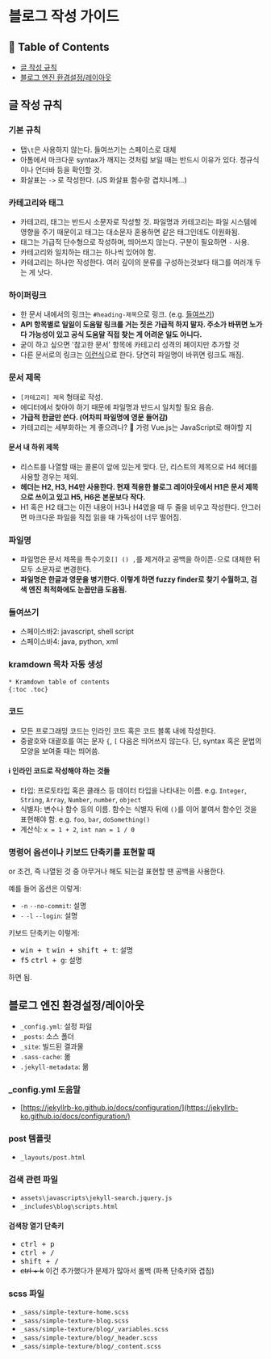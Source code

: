 # 블로그 작성 가이드


## 📌 Table of Contents

- [글 작성 규칙](#글-작성-규칙)
- [블로그 엔진 환경설정/레이아웃](#블로그-엔진-환경설정레이아웃)


## 글 작성 규칙

### 기본 규칙

- 탭`\t`은 사용하지 않는다. 들여쓰기는 스페이스로 대체
- 아톰에서 마크다운 syntax가 깨지는 것처럼 보일 때는 반드시 이유가 있다. 정규식이나 언더바 등을 확인할 것.
- 화살표는 `->` 로 작성한다. (JS 화살표 함수랑 겹치니께...)

### 카테고리와 태그

- 카테고리, 태그는 반드시 소문자로 작성할 것. 파일명과 카테고리는 파일 시스템에 영향을 주기 때문이고 태그는 대소문자 혼용하면 같은 태그인데도 이원화됨.
- 태그는 가급적 단수형으로 작성하며, 띄어쓰지 않는다. 구분이 필요하면 `-` 사용.
- 카테고리와 일치하는 태그는 하나씩 있어야 함.
- 카테고리는 하나만 작성한다. 여러 깊이의 분류를 구성하는것보다 태그를 여러개 두는 게 낫다.

### 하이퍼링크

- 한 문서 내에서의 링크는 `#heading-제목`으로 링크. (e.g. [들여쓰기](#heading-들여쓰기))
- **API 항목별로 일일이 도움말 링크를 거는 짓은 가급적 하지 말자. 주소가 바뀌면 노가다 가능성이 있고 공식 도움말 직접 찾는 게 어려운 일도 아니다.**
- 굳이 하고 싶으면 '참고한 문서' 항목에 카테고리 성격의 페이지만 추가할 것
- 다른 문서로의 링크는 [이런식](/카테고리/날짜와-확장자를-제외한-파일명/)으로 한다. 당연히 파일명이 바뀌면 링크도 깨짐.

### 문서 제목

- `[카테고리] 제목` 형태로 작성.
- 에디터에서 찾아야 하기 때문에 파일명과 반드시 일치할 필요 음슴.
- **가급적 한글만 쓴다. (어차피 파일명에 영문 들어감)**
- 카테고리는 세부화하는 게 좋으려나? 🤔 가령 Vue.js는 JavaScript로 해야할 지

#### 문서 내 하위 제목

- 리스트를 나열할 때는 콜론이 앞에 있는게 맞다. 단, 리스트의 제목으로 H4 헤더를 사용할 경우는 제외.
- **헤더는 H2, H3, H4만 사용한다. 현재 적용한 블로그 레이아웃에서 H1은 문서 제목으로 쓰이고 있고 H5, H6은 본문보다 작다.**
- H1 혹은 H2 태그는 이전 내용이 H3나 H4였을 때 두 줄을 비우고 작성한다. 안그러면 마크다운 파일을 직접 읽을 때 가독성이 너무 떨어짐.

### 파일명

- 파일명은 문서 제목을 특수기호`[] () ,`를 제거하고 공백을 하이픈`-`으로 대체한 뒤 모두 소문자로 변경한다.
- **파일명은 한글과 영문을 병기한다. 이렇게 하면 fuzzy finder로 찾기 수월하고, 검색 엔진 최적화에도 눈꼽만큼 도움됨.**

### 들여쓰기

- 스페이스바2: javascript, shell script
- 스페이스바4: java, python, xml

### kramdown 목차 자동 생성

```html
* Kramdown table of contents
{:toc .toc}
```

### 코드

- 모든 프로그래밍 코드는 인라인 코드 혹은 코드 블록 내에 작성한다.
- 중괄호와 대괄호를 여는 문자 `{`, `[` 다음은 띄어쓰지 않는다. 단, syntax 혹은 문법의 모양을 보여줄 때는 띄어씀.

#### ℹ️ 인라인 코드로 작성해야 하는 것들

- 타입: 프로토타입 혹은 클래스 등 데이터 타입을 나타내는 이름. e.g. `Integer`, `String`, `Array`, `Number`, `number`, `object`
- 식별자: 변수나 함수 등의 이름. 함수는 식별자 뒤에 `()`를 이어 붙여서 함수인 것을 표현해야 함. e.g. `foo`, `bar`, `doSomething()`
- 계산식: `x = 1 + 2`, `int nan = 1 / 0`

### 명령어 옵션이나 키보드 단축키를 표현할 때

or 조건, 즉 나열된 것 중 아무거나 해도 되는걸 표현할 땐 공백을 사용한다. 

예를 들어 옵션은 이렇게:

- `-n` `--no-commit`: 설명
- `-` `-l` `--login`: 설명

키보드 단축키는 이렇게:

- <kbd>win + t</kbd> <kbd>win + shift + t</kbd>: 설명
- <kbd>f5</kbd> <kbd>ctrl + g</kbd>: 설명

하면 됨.


## 블로그 엔진 환경설정/레이아웃

- `_config.yml`: 설정 파일
- `_posts`: 소스 폴더
- `_site`: 빌드된 결과물
- `.sass-cache`: 몲
- `.jekyll-metadata`: 몲

### \_config.yml 도움말

- [https://jekyllrb-ko.github.io/docs/configuration/](https://jekyllrb-ko.github.io/docs/configuration/)

### post 템플릿

- `_layouts/post.html`

### 검색 관련 파일

- `assets\javascripts\jekyll-search.jquery.js`
- `_includes\blog\scripts.html`

#### 검색창 열기 단축키

- <kbd>ctrl + p</kbd>
- <kbd>ctrl + /</kbd>
- <kbd>shift + /</kbd>
- ~~ctrl + k~~ 이건 추가했다가 문제가 많아서 롤백 (파폭 단축키와 겹침)

### scss 파일

- `_sass/simple-texture-home.scss`
- `_sass/simple-texture-blog.scss`
- `_sass/simple-texture/blog/_variables.scss`
- `_sass/simple-texture/blog/_header.scss`
- `_sass/simple-texture/blog/_content.scss`
